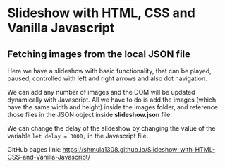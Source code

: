 # Slideshow with HTML, CSS and Vanilla Javascript

## Fetching images from the local JSON file

Here we have a slideshow with basic functionality, that can be played, paused, controlled with left and right arrows and also dot navigation.

We can add any number of images and the DOM will be updated dynamically with Javascript.
All we have to do is add the images (which have the same width and height) inside the images folder, and reference those files in the JSON object inside **slideshow.json** file.

We can change the delay of the slideshow by changing the value of the variable `let delay = 3000;` in the Javascript file.

GitHub pages link: https://shmula1308.github.io/Slideshow-with-HTML-CSS-and-Vanilla-Javascript/

